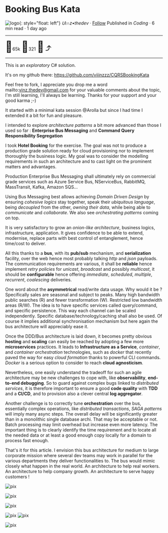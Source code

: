 # Booking Bus Kata

![logo](../pix/viiinzzz48.png){: style="float: left"}
*Մι∩z•thedev* · [Follow](mailto:vinz.thedev@gmail.com)
Published in *Coding* · 6 min read · 1 day ago
___
<span style="font-size:2.5em">👏</span>65k <span style="font-size:2.5em">💬</span>321 <span style="font-size:2.5em">🔖</span> <span style="font-size:2.5em">⤴️</span>
___

This is an _exploratory_ C# solution.

It's on my github there: https://github.com/viiinzzz/CQRSBookingKata

Feel free to fork, I appreciate you drop me a word mailto:vinz.thedev@gmail.com for your valuable comments about the topic, I'm still learning, I'll always be learning. Thanks for your support and your good karma ;-)

It started with a minimal kata session @Arolla but since I had time I extended it a bit for fun and pleasure.

I intended to explore _architecture patterns_ a bit more advanced than those I used so far : **Enterprise Bus Messaging** and **Command Query Responsibility Segregation**

I took **Hotel Booking** for the exercise. The goal was not to produce a production grade solution ready for cloud provisioning nor to implement thoroughly the business logic. My goal was to consider the modelling requirements in such an architecture and to cast light on the  prominent matters and advantages.

Production Enterprise Bus Messaging shall ultimately rely on commercial grade services such as  Azure Service Bus, NServiceBus, RabbitMQ, MassTransit, Kafka, Amazon SQS...

Using Bus Messaging best allows achieving _Domain Driven Design_ by ensuring _cohesive logics_ stay together, speak their _ubiquitous language_, being _decoupled_ from the other, _owning their data_, while being able to _communicate_ and _collaborate_. We also see _orchestrating patterns_ coming on top.

It is very satisfactory to grow an _onion-like architecture_, business logics, infrastructure, application. It gives confidence to be able to extend, modernise, replace parts with best control of entanglement, hence time/cost to deliver.

All this thanks to a **bus**, with its **pub/sub** mechanism, and **serialization** facility, over the web hence most probably talking _http_ and _json_ payloads. The communication requirements are various, it shall be **reliable** hence implement _retry policies_ for _unicast_, _broadcast_ and possibly _multicast_, it should be **configurable** hence offering _immediate_, _scheduled_, _multiple_, _recurrent_, _coalescing_ deliveries.

One word about the **asymmetrical** read/write data usage. Why would it be ? Specifically sales are seasonal and subject to peaks. Many high bandwidth public searches (R) and fewer transformation (W). Restricted low bandwidth areas (R/W). The idea is to have specific services called query/command, and specific persistence. This way each channel can be scaled independently. Specific database/technology/caching shall also be used. Of course it implies additional synchronisation mechanism but here again the bus architecture will appreciably ease it.

Once the DDD/Bus architecture is laid down, it becomes pretty obvious **hosting** and **scaling** can easily be reached by adopting a few more **microservices** practices. It leads to **Infrastructure as a Service**, _container_, and _container orchestration_ technologies, such as _docker_ that recently paved the way for easy *cloud formation* thanks to powerful CLI commands. _Docker_ is a serious option to consider to reach **cloud agnosticism**.

Nevertheless, one easily understand the tradeoff for such an agile architecture may be new challenges to cope with, like **observability**, **end-to-end debugging**. So to guard against complex bugs linked to _distributed services_, it is therefore important to ensure a good **code quality** with **TDD** and a **CI/CD**, and to provision also a clever central **log aggregator**.

Another challenge is to correctly tune **orchestration** over the bus, essentially complex operations, like _distributed transactions_, _SAGA patterns_ will imply many async steps. The overall delay will be significantly greater than in a monolithic single database archi. That may be acceptable or not. Batch processing may limit overhead but increase even more latency. The important thing is to clearly identify the time requirement and to locate all the needed data or at least a good enough copy locally for a domain to process fast enough.  

That's it for this article. I envision this bus architecture for medium to large corporate mission where several dev teams may work in parallel for the various departments they deliver functionalities to. The bus would mimic closely what happen in the real world. An architecture to help real workers. An architecture to help company growth. An architecture to serve happy customers !

![pix](../pix/booking0.jpg)

![pix](../pix/booking1.png)

![pix](../pix/booking2.png)

![pix](../pix/booking3.png)
![pix](../pix/booking4.png)

![pix](../pix/booking5.png)